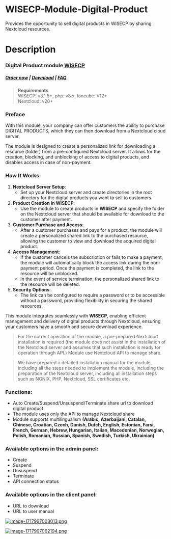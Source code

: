 # WISECP-Module-Digital-Product
Provides the opportunity to sell digital products in WISECP by sharing Nextcloud resources.

# Description

### Digital Product module **[WISECP](https://puqcloud.com/link.php?id=78)** 

##### [Order now](https://puqcloud.com/index.php?rp=/store/wisecp-module-digital-product) | [Download](https://download.puqcloud.com/WISECP/Product/PUQ_WISECP-Digital-Product/) | [FAQ](https://faq.puqcloud.com/)


>**Requirements**  
>WISECP: v3.1.5+, php: v8.x, Ioncube: V12+  
>Nextcloud: v20+

### Preface

With this module, your company can offer customers the ability to purchase DIGITAL PRODUCTS, which they can then download from a Nextcloud cloud server.

The module is designed to create a personalized link for downloading a resource (folder) from a pre-configured Nextcloud server. It allows for the creation, blocking, and unblocking of access to digital products, and disables access in case of non-payment.

### How It Works:

1. **Nextcloud Server Setup**:
    - Set up your Nextcloud server and create directories in the root directory for the digital products you want to sell to customers.
2. **Product Creation in WISECP**:
    - Use the module to create products in **WISECP** and specify the folder on the Nextcloud server that should be available for download to the customer after payment.
3. **Customer Purchase and Access**:
    - After a customer purchases and pays for a product, the module will create a personalized shared link to the purchased resource, allowing the customer to view and download the acquired digital product.
4. **Access Management**:
    - If the customer cancels the subscription or fails to make a payment, the module will automatically block the access link during the non-payment period. Once the payment is completed, the link to the resource will be unblocked.
    - In the event of service termination, the personalized shared link to the resource will be deleted.
5. **Security Options**:
    - The link can be configured to require a password or to be accessible without a password, providing flexibility in securing the shared resources.

This module integrates seamlessly with **WISECP**, enabling efficient management and delivery of digital products through Nextcloud, ensuring your customers have a smooth and secure download experience.

>For the correct operation of the module, a pre-prepared Nextcloud installation is required (the module does not assist in the installation of the Nextcloud server and assumes that such installation is ready for operation through API.) Module use Nextcloud API to manage share.

>We have prepared a detailed installation manual for the module, including all the steps needed to implement the module, including the preparation of the Nextcloud server, including all installation steps such as NGNIX, PHP, Nextcloud, SSL certificates etc.

### Functions:

- Auto Create/Suspend/Unsuspend/Terminate share url to download digital product
- The module uses only the API to manage Nextcloud share
- Module supports multilingualism **(Arabic, Azerbaijani, Catalan, Chinese, Croatian, Czech, Danish, Dutch, English, Estonian, Farsi, French, German, Hebrew, Hungarian, Italian, Macedonian, Norwegian, Polish, Romanian, Russian, Spanish, Swedish, Turkish, Ukrainian)**

### Available options in the admin panel:

- Create
- Suspend
- Unsuspend
- Terminate
- API connection status

### Available options in the client panel:

- URL to download
- URL to user manual


[![image-1717997003013.png](https://doc.puq.info/uploads/images/gallery/2024-06/scaled-1680-/image-1717997003013.png)](https://doc.puq.info/uploads/images/gallery/2024-06/image-1717997003013.png)

[![image-1717997062194.png](https://doc.puq.info/uploads/images/gallery/2024-06/scaled-1680-/image-1717997062194.png)](https://doc.puq.info/uploads/images/gallery/2024-06/image-1717997062194.png)

